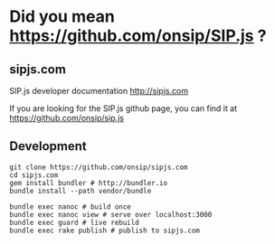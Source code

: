 Did you mean https://github.com/onsip/SIP.js ?
===================

sipjs.com
-------------------

SIP.js developer documentation http://sipjs.com

If you are looking for the SIP.js github page, you can find it at https://github.com/onsip/sip.js

Development
---

    git clone https://github.com/onsip/sipjs.com
    cd sipjs.com
    gem install bundler # http://bundler.io
    bundle install --path vendor/bundle

    bundle exec nanoc # build once
    bundle exec nanoc view # serve over localhost:3000
    bundle exec guard # live rebuild
    bundle exec rake publish # publish to sipjs.com
